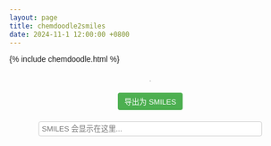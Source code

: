 ```yaml
---
layout: page
title: chemdoodle2smiles
date: 2024-11-1 12:00:00 +0800
---
```


{% include chemdoodle.html %}

<!-- 添加自定义 CSS -->
<style>
    body {
        font-family: Arial, sans-serif;
    }
    #chem-sketcher-page {
        text-align: center;
        margin: 20px;
    }
    #sketcherContainer {
        display: flex;
        flex-direction: column;
        align-items: center;
    }
    #sketcher {
        border: 1px solid #ccc;
        margin: 10px 0;
    }
    .export-button {
        margin: 10px;
        padding: 6px 12px;
        background-color: #4CAF50;
        color: white;
        border: none;
        border-radius: 4px;
        cursor: pointer;
        transition: background-color 0.3s;
    }
    .export-button:hover {
        background-color: #45a049;
    }
    #smilesOutput {
        width: 400px;
        padding: 5px;
        margin: 10px;
        border: 1px solid #ccc;
        border-radius: 4px;
    }
    /* 隐藏 ChemDoodle 的默认工具栏 */
    .ChemDoodleWebToolbar {
        display: none !important;
    }
    /* 自定义工具栏样式 */
    #custom-toolbar {
        margin-top: 20px;
    }
    #custom-toolbar button {
        margin: 5px;
        padding: 8px 12px;
        background-color: #f0f0f0;
        border: 1px solid #ccc;
        border-radius: 4px;
        cursor: pointer;
        transition: background-color 0.3s;
    }
    #custom-toolbar button:hover {
        background-color: #e0e0e0;
    }
</style>

<div id="chem-sketcher-page">
    <style>
        /* 保留或移动内联样式 */
        body {
            font-family: Arial, sans-serif;
        }
        .export-button {
            margin: 10px;
            padding: 6px 12px;
            background-color: #4CAF50;
            color: white;
            border: none;
            border-radius: 4px;
            cursor: pointer;
            transition: background-color 0.3s;
        }
        .export-button:hover {
            background-color: #45a049;
        }
        #smilesOutput {
            width: 400px;
            padding: 5px;
            margin: 10px;
            border: 1px solid #ccc;
            border-radius: 4px;
        }
        #sketcherContainer {
            display: flex;
            flex-direction: column;
            align-items: center;
            margin-top: 20px;
        }
        /* 修复工具栏布局 */
        #sketcher_buttons {
            display: flex !important;
            flex-wrap: wrap;
            justify-content: center;
            gap: 2px;
            margin-bottom: 10px;
        }
        #sketcher_buttons button {
            margin: 0 !important;
            padding: 2px !important;
        }
        .tools-button {
            width: 24px !important;
            height: 24px !important;
            padding: 2px !important;
            margin: 1px !important;
        }
        /* 确保画布容器正确显示 */
        #sketcher {
            border: 1px solid #ccc;
            margin: 10px 0;
        }
    </style>
<div id="chem-sketcher-page">
    <div id="sketcherContainer">
        <canvas id="sketcher" width="500" height="300"></canvas>
    </div>
    <button class="export-button" onclick="exportToSMILES()">导出为 SMILES</button>
    <br>
    <input type="text" id="smilesOutput" readonly placeholder="SMILES 会显示在这里...">
</div>
<script>
    // 自定义元素颜色
    ChemDoodle.ELEMENT['H'].jmolColor = 'black';
    ChemDoodle.ELEMENT['S'].jmolColor = '#B9A130';

    // 初始化 Sketcher 画布
    var sketcher = new ChemDoodle.SketcherCanvas('sketcher', 500, 300, {useServices:true});
    sketcher.styles.atoms_displayTerminalCarbonLabels_2D = true;
    sketcher.styles.atoms_useJMOLColors = true;
    sketcher.styles.bonds_clearOverlaps_2D = true;
    sketcher.styles.shapes_color = '#c10000';
    sketcher.repaint();

    // 移除初始分子的加载
    // 如果您之前添加了加载分子的代码，请确保将其移除

    function exportToSMILES() {
        try {
            let mol = sketcher.getMolecule();
            if (!mol || mol.atoms.length === 0) {
                document.getElementById('smilesOutput').value = '请先绘制一个分子';
                return;
            }

            let molfile = ChemDoodle.writeMOL(mol);
            let molecule = OCL.Molecule.fromMolfile(molfile);
            if (!molecule) {
                throw new Error('无法解析 MOL 文件');
            }

            let smiles = molecule.toSmiles();
            document.getElementById('smilesOutput').value = smiles;

            // 尝试将 SMILES 复制到剪贴板
            if (navigator.clipboard && window.isSecureContext) {
                // 使用 Clipboard API
                navigator.clipboard.writeText(smiles).then(() => {
                    showCopySuccess();
                }).catch((err) => {
                    console.error('复制到剪贴板失败:', err);
                    fallbackCopyText(smiles);
                });
            } else {
                // 使用旧的 `execCommand` 方法
                fallbackCopyText(smiles);
            }
        } catch(error) {
            console.error('详细错误:', error);
            document.getElementById('smilesOutput').value = '错误：' + error.message;
        }
    }

    function fallbackCopyText(text) {
        // 创建一个临时的 textarea 元素
        let textarea = document.createElement('textarea');
        textarea.value = text;
        // 避免页面滚动
        textarea.style.position = 'fixed';
        textarea.style.top = '-9999px';
        document.body.appendChild(textarea);
        textarea.focus();
        textarea.select();

        try {
            let successful = document.execCommand('copy');
            if (successful) {
                showCopySuccess();
            } else {
                alert('复制失败，请手动复制 SMILES。');
            }
        } catch (err) {
            console.error('执行复制命令时出错:', err);
            alert('复制失败，请手动复制 SMILES。');
        }

        document.body.removeChild(textarea);
    }

    function showCopySuccess() {
        let exportButton = document.querySelector('.export-button');
        let originalText = exportButton.innerText;
        exportButton.innerText = '已复制!';
        exportButton.disabled = true;

        setTimeout(() => {
            exportButton.innerText = originalText;
            exportButton.disabled = false;
        }, 2000); // 2秒后恢复按钮
    }

    // 自定义工具栏功能
    function selectTool(tool) {
        sketcher.setTool(tool);
        sketcher.repaint();
    }

    function undo() {
        sketcher.undo();
        sketcher.repaint();
    }

    function redo() {
        sketcher.redo();
        sketcher.repaint();
    }

    function clearSketch() {
        sketcher.clear();
        sketcher.repaint();
    }
</script>

